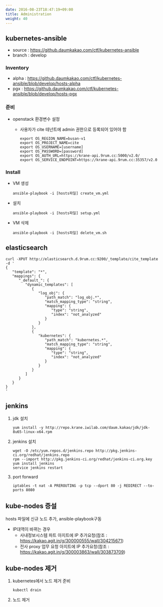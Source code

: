 ```yaml
---
date: 2016-08-23T18:47:19+09:00
title: Administration
weight: 40
---
```


## kubernetes-ansible
* source : https://github.daumkakao.com/ctf/kubernetes-ansible
* branch : develop

### Inventory
* alpha : https://github.daumkakao.com/ctf/kubernetes-ansible/blob/develop/hosts-alpha
* pgx : https://github.daumkakao.com/ctf/kubernetes-ansible/blob/develop/hosts-pgx

### 준비
* openstack 환경변수 설정
  * 사용자가 cite 테넌트에 admin 권한으로 등록되어 있어야 함 
    
    ```
    export OS_REGION_NAME=busan-v1
    export OS_PROJECT_NAME=cite
    export OS_USERNAME=[username]
    export OS_PASSWORD=[password]
    export OS_AUTH_URL=https://krane-api.9rum.cc:5000/v2.0/
    export OS_SERVICE_ENDPOINT=https://krane-api.9rum.cc:35357/v2.0
    ```

### Install
* VM 생성

    ```
    ansible-playbook -i [hosts파일] create_vm.yml
    ```

* 설치

    ```
    ansible-playbook -i [hosts파일] setup.yml
    ```

* VM 삭제

    ```
    ansible-playbook -i [hosts파일] delete_vm.sh
    ```



## elasticsearch
```
curl -XPUT http://elasticsearch.d.9rum.cc:9200/_template/cite_template -d '
{
   "template": "*",
   "mappings": {
      "_default_": {
         "dynamic_templates": [
            {
               "log_obj": {
                  "path_match": "log_obj.*",
                  "match_mapping_type": "string",
                  "mapping": {
                     "type": "string",
                     "index": "not_analyzed"
                  }
               }
            },
            {
               "kubernetes": {
                  "path_match": "kubernetes.*",
                  "match_mapping_type": "string",
                  "mapping": {
                     "type": "string",
                     "index": "not_analyzed"
                  }
               }
            }
         ]
      }
   }
}
'
```



## jenkins
1. jdk 설치

    ```
    yum install -y http://repo.krane.iwilab.com/daum.kakao/jdk/jdk-8u65-linux-x64.rpm
    ```
1. jenkins 설치

    ```
    wget -O /etc/yum.repos.d/jenkins.repo http://pkg.jenkins-ci.org/redhat/jenkins.repo
    rpm --import http://pkg.jenkins-ci.org/redhat/jenkins-ci.org.key
    yum install jenkins
    service jenkins restart
    ```
1. port forward

    ```
    iptables -t nat -A PREROUTING -p tcp --dport 80 -j REDIRECT --to-ports 8080
    ```



## kube-nodes 증설
hosts 파일에 신규 노드 추가, ansible-playbook구동

* IP대역이 바뀌는 경우
  * 사내정보시스템 파트 아지트에 IP 추가요청(참조 : https://kakao.agit.in/g/300000555/wall/304215671)
  * 전사 proxy 업무 요청 아지트에 IP 추가요청(참조 : https://kakao.agit.in/g/300003863/wall/303873709)

## kube-nodes 제거
1. kubernetes에서 노드 제거 준비

    ```
    kubectl drain
    ```

1. 노드 제거
